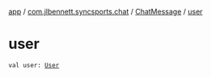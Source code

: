 [app](../../index.md) / [com.jlbennett.syncsports.chat](../index.md) / [ChatMessage](index.md) / [user](./user.md)

# user

`val user: `[`User`](../../com.jlbennett.syncsports.util/-user/index.md)